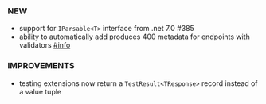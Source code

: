 ### NEW
- support for `IParsable<T>` interface from .net 7.0 #385
- ability to automatically add produces 400 metadata for endpoints with validators [#info](https://discord.com/channels/933662816458645504/1077784720051556473)

### IMPROVEMENTS
- testing extensions now return a `TestResult<TResponse>` record instead of a value tuple